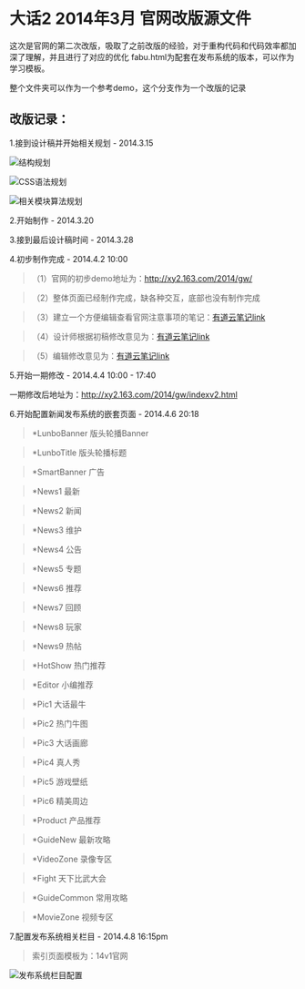 大话2 2014年3月 官网改版源文件
=====

这次是官网的第二次改版，吸取了之前改版的经验，对于重构代码和代码效率都加深了理解，并且进行了对应的优化
fabu.html为配套在发布系统的版本，可以作为学习模板。

整个文件夹可以作为一个参考demo，这个分支作为一个改版的记录

改版记录：
---------
1.接到设计稿并开始相关规划 - 2014.3.15

![结构规划](http://117.18.10.164/2.jpg "初期结构规划")

![CSS语法规划](http://117.18.10.164/1.jpg "CSS语法规划")

![相关模块算法规划](http://117.18.10.164/3.jpg "相关模块算法规划")

2.开始制作 - 2014.3.20

3.接到最后设计稿时间 - 2014.3.28

4.初步制作完成 - 2014.4.2  10:00
>（1）官网的初步demo地址为：<a href="http://xy2.163.com/2014/gw/" target="_blank">http://xy2.163.com/2014/gw/</a>

>（2）整体页面已经制作完成，缺各种交互，底部也没有制作完成

>（3）建立一个方便编辑查看官网注意事项的笔记：<a href="http://note.youdao.com/share/?id=9cb34a908135877f5435d25d60db0d28&type=note" target="_blank">有道云笔记link</a>

>（4）设计师根据初稿修改意见为：<a href="http://note.youdao.com/share/?id=0f64c12116b1fab9eb8fae6a1c370477&type=note" target="_blank">有道云笔记link</a>

>（5）编辑修改意见为：<a href="http://note.youdao.com/share/?id=490c7cc2c38c39120965692b869cc0d7&type=note " target="_blank">有道云笔记link</a>

5.开始一期修改 - 2014.4.4 10:00 - 17:40

一期修改后地址为：<a href="http://xy2.163.com/2014/gw/indexv2.html" target="_blank">http://xy2.163.com/2014/gw/indexv2.html</a>

6.开始配置新闻发布系统的嵌套页面 - 2014.4.6 20:18

 >*LunboBanner 版头轮播Banner

 >*LunboTitle 版头轮播标题

 >*SmartBanner 广告

 >*News1 最新

 >*News2 新闻

 >*News3 维护

 >*News4 公告

 >*News5 专题

 >*News6 推荐

 >*News7 回顾

 >*News8 玩家

 >*News9 热帖

 >*HotShow 热门推荐

 >*Editor 小编推荐

 >*Pic1 大话最牛

 >*Pic2 热门牛图

 >*Pic3 大话画廊

 >*Pic4 真人秀

 >*Pic5 游戏壁纸

 >*Pic6 精美周边

 >*Product 产品推荐

 >*GuideNew 最新攻略

 >*VideoZone 录像专区

 >*Fight 天下比武大会

 >*GuideCommon 常用攻略

 >*MovieZone 视频专区


7.配置发布系统相关栏目 - 2014.4.8  16:15pm

>索引页面模板为：14v1官网

![发布系统栏目配置](http://117.18.10.164/fabu.jpg "发布系统栏目配置")   
